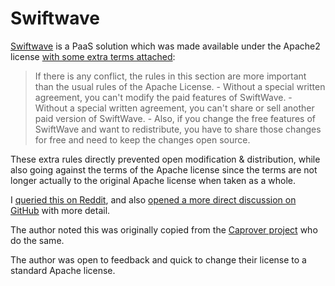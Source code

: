 # Swiftwave

[Swiftwave](https://github.com/swiftwave-org/swiftwave) is a PaaS solution which was made available under the Apache2 license [with some extra terms attached](https://github.com/swiftwave-org/swiftwave/blob/f2d3ebd3cec3fa797283cca7c263cc986fa10615/LICENSE):

> If there is any conflict, the rules in this section are more important than the usual rules of the Apache License.
> \- Without a special written agreement, you can't modify the paid features of SwiftWave.
> \- Without a special written agreement, you can't share or sell another paid version of SwiftWave.
> \- Also, if you change the free features of SwiftWave and want to redistribute, you have to share those changes for free and need to keep the changes open source.

These extra rules directly prevented open modification & distribution, while also going against the terms of the Apache license since the terms are not longer actually to the original Apache license when taken as a whole.

I [queried this on Reddit](https://www.reddit.com/r/selfhosted/comments/1d4c6l4/comment/l6fsplq/), and also [opened a more direct discussion on GitHub](https://github.com/orgs/swiftwave-org/discussions/680) with more detail.

The author noted this was originally copied from the [Caprover project](https://github.com/caprover/caprover) who do the same.

The author was open to feedback and quick to change their license to a standard Apache license.